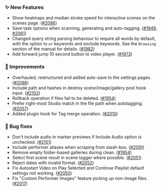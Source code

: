 ### ✨ New Features
* Show heatmaps and median stroke speed for interactive scenes on the scenes page. ([#2096](https://github.com/stashapp/stash/pull/2096))
* Save task options when scanning, generating and auto-tagging. ([#1949](https://github.com/stashapp/stash/pull/1949), [#2061](https://github.com/stashapp/stash/pull/2061))
* Changed query string parsing behaviour to require all words by default, with the option to `or` keywords and exclude keywords. See the `Browsing` section of the manual for details. ([#1982](https://github.com/stashapp/stash/pull/1982))
* Add forward jump 10 second button to video player. ([#1973](https://github.com/stashapp/stash/pull/1973))

### 🎨 Improvements
* Overhauled, restructured and added auto-save to the settings pages. ([#2086](https://github.com/stashapp/stash/pull/2086))
* Include path and hashes in destroy scene/image/gallery post hook input. ([#2102](https://github.com/stashapp/stash/pull/2102/files))
* Rollback operation if files fail to be deleted. ([#1954](https://github.com/stashapp/stash/pull/1954))
* Prefer right-most Studio match in the file path when autotagging. ([#2057](https://github.com/stashapp/stash/pull/2057))
* Added plugin hook for Tag merge operation. ([#2010](https://github.com/stashapp/stash/pull/2010))

### 🐛 Bug fixes
* Don't include audio in marker previews if Include Audio option is unchecked. ([#2101](https://github.com/stashapp/stash/pull/2101))
* Include performer aliases when scraping from stash-box. ([#2091](https://github.com/stashapp/stash/pull/2091/files))
* Remove empty folder-based galleries during clean. ([#1954](https://github.com/stashapp/stash/pull/1954))
* Select first scene result in scene tagger where possible. ([#2051](https://github.com/stashapp/stash/pull/2051))
* Reject dates with invalid format. ([#2052](https://github.com/stashapp/stash/pull/2052))
* Fix Autostart Video on Play Selected and Continue Playlist default settings not working. ([#2050](https://github.com/stashapp/stash/pull/2050))
* Fix "Custom Performer Images" feature picking up non-image files. ([#2017](https://github.com/stashapp/stash/pull/2017))
